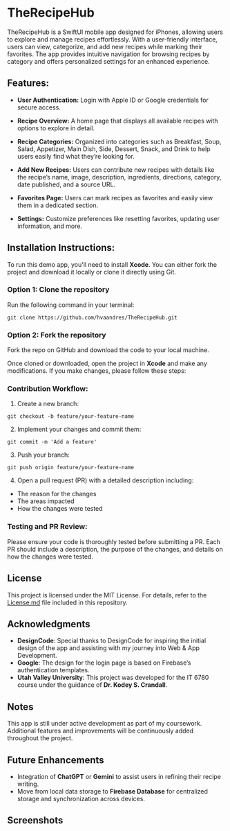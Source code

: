 # TheRecipeHub

TheRecipeHub is a SwiftUI mobile app designed for iPhones, allowing users to explore and manage recipes effortlessly. With a user-friendly interface, users can view, categorize, and add new recipes while marking their favorites. The app provides intuitive navigation for browsing recipes by category and offers personalized settings for an enhanced experience.

## Features:

- **User Authentication:** Login with Apple ID or Google credentials for secure access.
  
- **Recipe Overview:** A home page that displays all available recipes with options to explore in detail.
  
- **Recipe Categories:** Organized into categories such as Breakfast, Soup, Salad, Appetizer, Main Dish, Side, Dessert, Snack, and Drink to help users easily find what they’re looking for.

- **Add New Recipes:** Users can contribute new recipes with details like the recipe’s name, image, description, ingredients, directions, category, date published, and a source URL.

- **Favorites Page:** Users can mark recipes as favorites and easily view them in a dedicated section.

- **Settings:** Customize preferences like resetting favorites, updating user information, and more.

## Installation Instructions:

To run this demo app, you'll need to install **Xcode**. You can either fork the project and download it locally or clone it directly using Git.

### Option 1: Clone the repository

Run the following command in your terminal:

```
git clone https://github.com/hvaandres/TheRecipeHub.git
```


### Option 2: Fork the repository

Fork the repo on GitHub and download the code to your local machine.

Once cloned or downloaded, open the project in **Xcode** and make any modifications. If you make changes, please follow these steps:

### Contribution Workflow:

1. Create a new branch:

```
git checkout -b feature/your-feature-name
```

2. Implement your changes and commit them:

```
git commit -m 'Add a feature'
```


3. Push your branch:

```
git push origin feature/your-feature-name
```


4. Open a pull request (PR) with a detailed description including:
- The reason for the changes
- The areas impacted
- How the changes were tested

### Testing and PR Review:

Please ensure your code is thoroughly tested before submitting a PR. Each PR should include a description, the purpose of the changes, and details on how the changes were tested.

## License

This project is licensed under the MIT License. For details, refer to the [License.md](LICENSE.md) file included in this repository.

## Acknowledgments

- **DesignCode**: Special thanks to DesignCode for inspiring the initial design of the app and assisting with my journey into Web & App Development.
- **Google**: The design for the login page is based on Firebase’s authentication templates.
- **Utah Valley University**: This project was developed for the IT 6780 course under the guidance of **Dr. Kodey S. Crandall**.

## Notes

This app is still under active development as part of my coursework. Additional features and improvements will be continuously added throughout the project.

## Future Enhancements

- Integration of **ChatGPT** or **Gemini** to assist users in refining their recipe writing.
- Move from local data storage to **Firebase Database** for centralized storage and synchronization across devices.

## Screenshots




